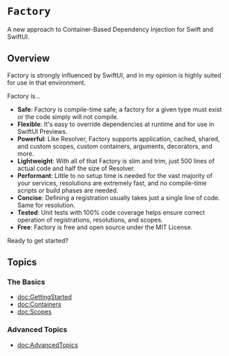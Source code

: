 # ``Factory``

A new approach to Container-Based Dependency Injection for Swift and SwiftUI.

## Overview

Factory is strongly influenced by SwiftUI, and in my opinion is highly suited for use in that environment. 

Factory is...

- **Safe**: Factory is compile-time safe; a factory for a given type must exist or the code simply will not compile.
- **Flexible**: It's easy to override dependencies at runtime and for use in SwiftUI Previews.
- **Powerful**: Like Resolver, Factory supports application, cached, shared, and custom scopes, custom containers, arguments, decorators, and more.
- **Lightweight**: With all of that Factory is slim and trim, just 500 lines of actual code and half the size of Resolver.
- **Performant**: Little to no setup time is needed for the vast majority of your services, resolutions are extremely fast, and no compile-time scripts or build phases are needed.
- **Concise**: Defining a registration usually takes just a single line of code. Same for resolution.
- **Tested**: Unit tests with 100% code coverage helps ensure correct operation of registrations, resolutions, and scopes.
- **Free**: Factory is free and open source under the MIT License.

Ready to get started?

## Topics

### The Basics

- <doc:GettingStarted>
- <doc:Containers>
- <doc:Scopes>

### Advanced Topics

- <doc:AdvancedTopics>
